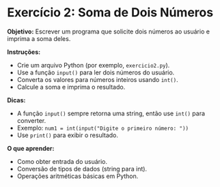 # Exercício 2: Soma de Dois Números

**Objetivo:** Escrever um programa que solicite dois números ao usuário e imprima a soma deles.

**Instruções:**
- Crie um arquivo Python (por exemplo, `exercicio2.py`).
- Use a função `input()` para ler dois números do usuário.
- Converta os valores para números inteiros usando `int()`.
- Calcule a soma e imprima o resultado.

**Dicas:**
- A função `input()` sempre retorna uma string, então use `int()` para converter.
- Exemplo: `num1 = int(input("Digite o primeiro número: "))`
- Use `print()` para exibir o resultado.

**O que aprender:**
- Como obter entrada do usuário.
- Conversão de tipos de dados (string para int).
- Operações aritméticas básicas em Python.